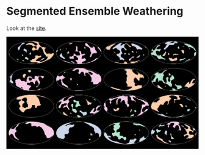 # Segmented Ensemble Weathering

Look at the [site](https://markmbaum.github.io/segmented-ensemble-weathering/).

![segmentation](img/segmentation.png)
